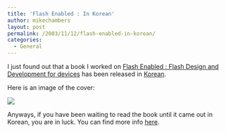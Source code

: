 ```yaml
---
title: 'Flash Enabled : In Korean'
author: mikechambers
layout: post
permalink: /2003/11/12/flash-enabled-in-korean/
categories:
  - General
---
```



I just found out that a book I worked on [Flash Enabled : Flash Design and Development for devices][1] has been released in [Korean][2].

Here is an image of the cover:  
<!--more-->

  
![][3]

Anyways, if you have been waiting to read the book until it came out in Korean, you are in luck. You can find more info [here][2].

 [1]: http://www.newriders.com/books/product.asp?session_id={DF5ED50F-08F1-433B-AFF1-BBDDFBD05EEE}&product_id={95379BEA-82FD-4E4B-B4A1-EEE1A61BE87F}
 [2]: http://www.cyber.co.kr/detail.cgi?number=1582
 [3]: http://www.cyber.co.kr/mallimg/1060223500-89-315-4792-7-B.jpg